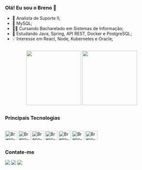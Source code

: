### Olá! Eu sou o Breno 👋

- 🔭 Analista de Suporte II;
- 🐬 MySQL;
- 👨‍🎓 Cursando Bacharelado em Sistemas de Informação;
- 🌱 Estudando Java, Spring, API REST, Docker e PostgreSQL;
- 💡 Interesse em React, Node, Kubernetes e Oracle;

##
<div align="center">
  <img height="180em" src="https://github-readme-stats.vercel.app/api?username=breno-borges&show_icons=true&theme=tokyonight&include_all_commits=true&count_private=true"/>
  <img height="180em" src="https://github-readme-stats.vercel.app/api/top-langs/?username=breno-borges&layout=compact&langs_count=10&count_private=true&theme=tokyonight"/>
</div>

##
### Principais Tecnologias
<div style="display: inline_block"><br>
  <img align="center" alt="Breno-Java" height="30" width="40" src="https://cdn.jsdelivr.net/gh/devicons/devicon/icons/java/java-original-wordmark.svg">
  <img align="center" alt="Breno-Spring" height="30" width="40" src="https://cdn.jsdelivr.net/gh/devicons/devicon/icons/spring/spring-original-wordmark.svg">
  <img align="center" alt="Breno-MySQL" height="30" width="40" src="https://cdn.jsdelivr.net/gh/devicons/devicon/icons/mysql/mysql-original-wordmark.svg">
  <img align="center" alt="Breno-PostgreSQL" height="30" width="40" src="https://cdn.jsdelivr.net/gh/devicons/devicon/icons/postgresql/postgresql-original-wordmark.svg">
  <img align="center" alt="Breno-Docker" height="30" width="40" src="https://cdn.jsdelivr.net/gh/devicons/devicon/icons/docker/docker-plain-wordmark.svg">
  <img align="center" alt="Breno-Git" height="30" width="40" src="https://cdn.jsdelivr.net/gh/devicons/devicon/icons/git/git-original.svg">
  <img align="center" alt="Breno-GitHub" height="30" width="40" src="https://cdn.jsdelivr.net/gh/devicons/devicon/icons/github/github-original-wordmark.svg">
</div>

##
### Contate-me
<div> 
  <a href="https://www.linkedin.com/in/breno-dos-santos-borges-4471591b4/" target="_blank"><img src="https://img.shields.io/badge/-LinkedIn-%230077B5?style=for-the-badge&logo=linkedin&logoColor=white" target="_blank"></a>
  <a href="https://discord.gg/users/718584575080792154" target="_blank"><img src="https://img.shields.io/badge/Discord-7289DA?style=for-the-badge&logo=discord&logoColor=white" target="_blank"></a>
  <a href = "mailto:breno.borges.15@outlook.com"><img src="https://img.shields.io/badge/Microsoft_Outlook-0078D4?" target="_blank"></a>
</div>
